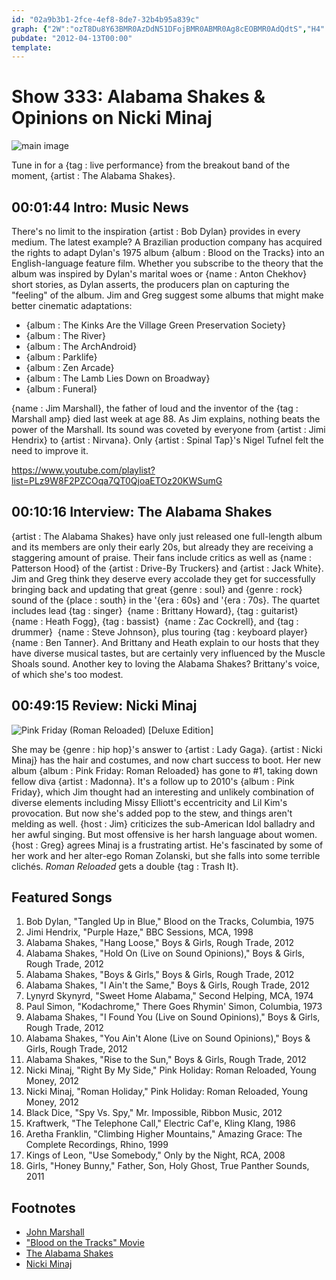 ```yaml
---
id: "02a9b3b1-2fce-4ef8-8de7-32b4b95a839c"
graph: {"2W":"ozT8Du8Y63BMR0AzDdN51DFojBMR0ABMR0Ag8cEOBMR0AdQdtS","H4":"BFIsIBMlTxBFIsIBFxuTBFIsIXnmGQBFIsIaGjgiBFIsIxfkvY2nhn1BFIsIBFIsIUxUrR2nhn1zLx1T3jrd1xfkvY6IuT9jGx0NBMNqgaGjgiTDNW6UxUrR","2A3":"3TmBdCZQiUCZQiUP39liBQsAMP39liBQsAMX6cfdBHm1GBQsAM"}
pubdate: "2012-04-13T00:00"
template: 
---
```






# Show 333: Alabama Shakes & Opinions on Nicki Minaj

![main image](https://static.soundopinions.org/images/2012/alabamashakes.jpg)

Tune in for a {tag : live performance} from the breakout band of the moment, {artist : The Alabama Shakes}.



## 00:01:44 Intro: Music News

There's no limit to the inspiration {artist : Bob Dylan} provides in every medium. The latest example? A Brazilian production company has acquired the rights to adapt Dylan's 1975 album {album : Blood on the Tracks} into an English-language feature film. Whether you subscribe to the theory that the album was inspired by Dylan's marital woes or {name : Anton Chekhov} short stories, as Dylan asserts, the producers plan on capturing the "feeling" of the album. Jim and Greg suggest some albums that might make better cinematic adaptations:

- {album : The Kinks Are the Village Green Preservation Society}
- {album : The River}
- {album : The ArchAndroid}
- {album : Parklife}
- {album : Zen Arcade}
- {album : The Lamb Lies Down on Broadway}
- {album : Funeral}

{name : Jim Marshall}, the father of loud and the inventor of the {tag : Marshall amp} died last week at age 88. As Jim explains, nothing beats the power of the Marshall. Its sound was coveted by everyone from {artist : Jimi Hendrix} to {artist : Nirvana}. Only {artist : Spinal Tap}'s Nigel Tufnel felt the need to improve it.

https://www.youtube.com/playlist?list=PLz9W8F2PZCOqa7QT0QjoaETOz20KWSumG



## 00:10:16 Interview: The Alabama Shakes

{artist : The Alabama Shakes} have only just released one full-length album and its members are only their early 20s, but already they are receiving a staggering amount of praise. Their fans include critics as well as {name : Patterson Hood} of the {artist : Drive-By Truckers} and {artist : Jack White}. Jim and Greg think they deserve every accolade they get for successfully bringing back and updating that great {genre : soul} and {genre : rock} sound of the {place : south} in the '{era : 60s} and '{era : 70s}. The quartet includes lead {tag : singer}  {name : Brittany Howard}, {tag : guitarist}  {name : Heath Fogg}, {tag : bassist}  {name : Zac Cockrell}, and {tag : drummer}  {name : Steve Johnson}, plus touring {tag : keyboard player}  {name : Ben Tanner}. And Brittany and Heath explain to our hosts that they have diverse musical tastes, but are certainly very influenced by the Muscle Shoals sound. Another key to loving the Alabama Shakes? Brittany's voice, of which she's too modest.



## 00:49:15 Review: Nicki Minaj

![Pink Friday (Roman Reloaded) [Deluxe Edition]](http://is3.mzstatic.com/image/thumb/Music/v4/07/f7/d4/07f7d47f-d337-c477-6bcf-2179ce895344/source/600x600bb.jpg)

She may be {genre : hip hop}'s answer to {artist : Lady Gaga}. {artist : Nicki Minaj} has the hair and costumes, and now chart success to boot. Her new album {album : Pink Friday: Roman Reloaded} has gone to #1, taking down fellow diva {artist : Madonna}. It's a follow up to 2010's {album : Pink Friday}, which Jim thought had an interesting and unlikely combination of diverse elements including Missy Elliott's eccentricity and Lil Kim's provocation. But now she's added pop to the stew, and things aren't melding as well. {host : Jim} criticizes the sub-American Idol balladry and her awful singing. But most offensive is her harsh language about women. {host : Greg} agrees Minaj is a frustrating artist. He's fascinated by some of her work and her alter-ego Roman Zolanski, but she falls into some terrible clichés. *Roman Reloaded* gets a double {tag : Trash It}.



## Featured Songs

1. Bob Dylan, "Tangled Up in Blue," Blood on the Tracks, Columbia, 1975
2. Jimi Hendrix, "Purple Haze," BBC Sessions, MCA, 1998
3. Alabama Shakes, "Hang Loose," Boys & Girls, Rough Trade, 2012
4. Alabama Shakes, "Hold On (Live on Sound Opinions)," Boys & Girls, Rough Trade, 2012
5. Alabama Shakes, "Boys & Girls," Boys & Girls, Rough Trade, 2012
6. Alabama Shakes, "I Ain't the Same," Boys & Girls, Rough Trade, 2012
7. Lynyrd Skynyrd, "Sweet Home Alabama," Second Helping, MCA, 1974
8. Paul Simon, "Kodachrome," There Goes Rhymin' Simon, Columbia, 1973
9. Alabama Shakes, "I Found You (Live on Sound Opinions)," Boys & Girls, Rough Trade, 2012
10. Alabama Shakes, "You Ain't Alone (Live on Sound Opinions)," Boys & Girls, Rough Trade, 2012
11. Alabama Shakes, "Rise to the Sun," Boys & Girls, Rough Trade, 2012
12. Nicki Minaj, "Right By My Side," Pink Holiday: Roman Reloaded, Young Money, 2012
13. Nicki Minaj, "Roman Holiday," Pink Holiday: Roman Reloaded, Young Money, 2012
14. Black Dice, "Spy Vs. Spy," Mr. Impossible, Ribbon Music, 2012
15. Kraftwerk, "The Telephone Call," Electric Caf'e, Kling Klang, 1986
16. Aretha Franklin, "Climbing Higher Mountains," Amazing Grace: The Complete Recordings, Rhino, 1999
17. Kings of Leon, "Use Somebody," Only by the Night, RCA, 2008
18. Girls, "Honey Bunny," Father, Son, Holy Ghost, True Panther Sounds, 2011



## Footnotes

- [John Marshall](http://www.theguardian.com/music/2012/apr/10/jim-marshall-father-loud)
- ["Blood on the Tracks" Movie](http://www.hollywoodreporter.com/news/bob-dylan-blood-tracks-movie-308676)
- [The Alabama Shakes](http://www.alabamashakes.com/)
- [Nicki Minaj](http://mypinkfriday.com/)